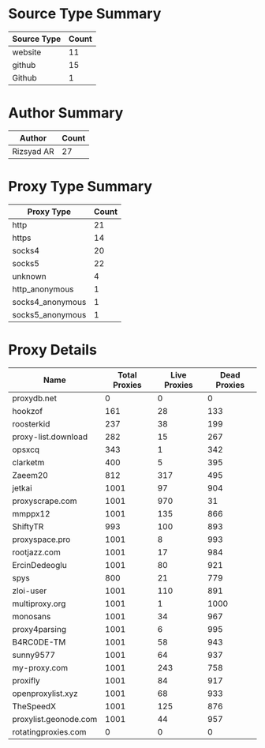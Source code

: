 # Source Type Summary

| Source Type | Count |
|-------------|-------|
| website | 11 |
| github | 15 |
| Github | 1 |


# Author Summary

| Author | Count |
|--------|-------|
| Rizsyad AR | 27 |


# Proxy Type Summary

| Proxy Type | Count |
|------------|-------|
| http | 21 |
| https | 14 |
| socks4 | 20 |
| socks5 | 22 |
| unknown | 4 |
| http_anonymous | 1 |
| socks4_anonymous | 1 |
| socks5_anonymous | 1 |


# Proxy Details

| Name | Total Proxies | Live Proxies | Dead Proxies |
|------|---------------|--------------|---------------|
| proxydb.net | 0 | 0 | 0 |
| hookzof | 161 | 28 | 133 |
| roosterkid | 237 | 38 | 199 |
| proxy-list.download | 282 | 15 | 267 |
| opsxcq | 343 | 1 | 342 |
| clarketm | 400 | 5 | 395 |
| Zaeem20 | 812 | 317 | 495 |
| jetkai | 1001 | 97 | 904 |
| proxyscrape.com | 1001 | 970 | 31 |
| mmppx12 | 1001 | 135 | 866 |
| ShiftyTR | 993 | 100 | 893 |
| proxyspace.pro | 1001 | 8 | 993 |
| rootjazz.com | 1001 | 17 | 984 |
| ErcinDedeoglu | 1001 | 80 | 921 |
| spys | 800 | 21 | 779 |
| zloi-user | 1001 | 110 | 891 |
| multiproxy.org | 1001 | 1 | 1000 |
| monosans | 1001 | 34 | 967 |
| proxy4parsing | 1001 | 6 | 995 |
| B4RC0DE-TM | 1001 | 58 | 943 |
| sunny9577 | 1001 | 64 | 937 |
| my-proxy.com | 1001 | 243 | 758 |
| proxifly | 1001 | 84 | 917 |
| openproxylist.xyz | 1001 | 68 | 933 |
| TheSpeedX | 1001 | 125 | 876 |
| proxylist.geonode.com | 1001 | 44 | 957 |
| rotatingproxies.com | 0 | 0 | 0 |
